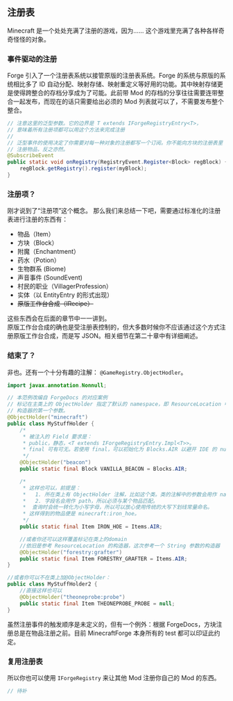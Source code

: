 ## 注册表

Minecraft 是一个处处充满了注册的游戏，因为…… 这个游戏里充满了各种各样奇奇怪怪的对象。

### 事件驱动的注册

Forge 引入了一个注册表系统以接管原版的注册表系统。Forge 的系统与原版的系统相比多了 ID 自动分配、映射存储、映射重定义等好用的功能。其中映射存储更是使得跨整合的存档分享成为了可能。此前带 Mod 的存档的分享往往需要连带整合一起发布，而现在的话只需要给出必须的 Mod 列表就可以了，不需要发布整个整合。  

````java
// 注意这里的泛型参数。它的边界是 T extends IForgeRegistryEntry<T>，
// 意味着所有注册项都可以用这个方法来完成注册
//
// 泛型事件的使用决定了你需要对每一种对象的注册都写一个订阅。你不能向方块的注册表里
// 注册物品，反之亦然。
@SubscribeEvent
public static void onRegistry(RegistryEvent.Register<Block> regBlock) {
    regBlock.getRegistry().register(myBlock);
}
````

### 注册项？
刚才说到了“注册项”这个概念。
那么我们来总结一下吧，需要通过标准化的注册表进行注册的东西有：

 * 物品（Item）
 * 方块（Block）
 * 附魔（Enchantment）
 * 药水（Potion）
 * 生物群系 (Biome)
 * 声音事件 (SoundEvent)
 * 村民的职业（VillagerProfession）
 * 实体（以 EntityEntry 的形式出现）
 * ~~原版工作台合成（IRecipe）~~

 这些东西会在后面的章节中一一讲到。  
 原版工作台合成的确也是受注册表控制的，但大多数时候你不应该通过这个方式注册原版工作台合成，而是写 JSON。相关细节在第二十章中有详细阐述。

### 结束了？
非也。还有一个十分有趣的注解： `@GameRegistry.ObjectHodler`。

````java
import javax.annotation.Nonnull;

// 本范例改编自 ForgeDocs 的对应案例
// 标记在主类上的 ObjectHolder 指定了默认的 namespace，即 ResourceLocation 中
// 构造器的第一个参数。
@ObjectHolder("minecraft")
public class MyStuffHolder {
    /*
     * 被注入的 Field 要求是：
     * public，静态，<T extends IForgeRegistryEntry.Impl<T>>。
     * final 可有可无。若使用 final，可以初始化为 Blocks.AIR 以避开 IDE 的 null 检查。
     */
    @ObjectHolder("beacon")
    public static final Block VANILLA_BEACON = Blocks.AIR;

    /*
     * 这样也可以，前提是：
     *   1. 所在类上有 ObjectHolder 注解，比如这个类。类的注解中的参数会用作 namespace。
     *   2. 字段名会用作 path，所以必须与某个物品匹配。
     *  查询时会统一转化为小写字母，所以可以放心使用传统的大写下划线常量命名。
     * 这样得到的物品便是 minecraft:iron_hoe。
     */
    public static final Item IRON_HOE = Items.AIR;

    //或者你还可以这样覆盖标记在类上的domain
    //依旧是参考 ResourceLocation 的构造器，这次参考一个 String 参数的构造器
    @ObjectHolder("forestry:grafter")
    public static final Item FORESTRY_GRAFTER = Items.AIR;
}

//或者你可以不在类上加@ObjectHolder：
public class MyStuffHolder2 {
    //直接这样也可以
    @ObjectHolder("theoneprobe:probe")
    public static final Item THEONEPROBE_PROBE = null;
}
````

虽然注册事件的触发顺序是未定义的，但有一个例外：根据 ForgeDocs，方块注册总是在物品注册之前。目前 MinecraftForge 本身所有的 test 都可以印证此约定。

### 复用注册表

所以你也可以使用 `IForgeRegistry` 来让其他 Mod 注册你自己的 Mod 的东西。

```java
// 待补
```
